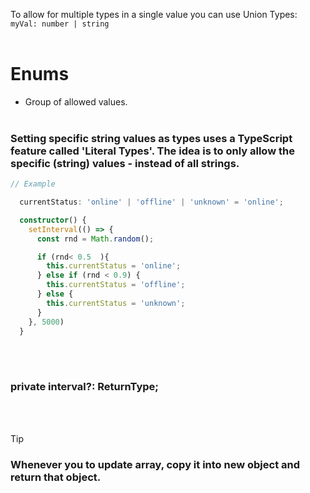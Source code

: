 To allow for multiple types in a single value you can use Union Types: `myVal: number | string`
<br/><br/>

# Enums
* Group of allowed values.
<br/><br/>

### Setting specific string values as types uses a TypeScript feature called 'Literal Types'. The idea is to only allow the specific (string) values - instead of all strings.
```TYPESCRIPT
// Example

  currentStatus: 'online' | 'offline' | 'unknown' = 'online';

  constructor() {
    setInterval(() => {
      const rnd = Math.random();

      if (rnd< 0.5  ){
        this.currentStatus = 'online';
      } else if (rnd < 0.9) {
        this.currentStatus = 'offline';
      } else {
        this.currentStatus = 'unknown';
      }
    }, 5000)
  }
```
<br/><br/>

### private interval?: ReturnType<typeof setInterval>;

<br/><br/>

>[!TIP]
> ### Whenever you to update array, copy it into new object and return that object.
